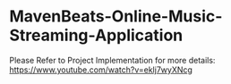 # MavenBeats-Online-Music-Streaming-Application
Please Refer to Project Implementation for more details: https://www.youtube.com/watch?v=eklj7wyXNcg

